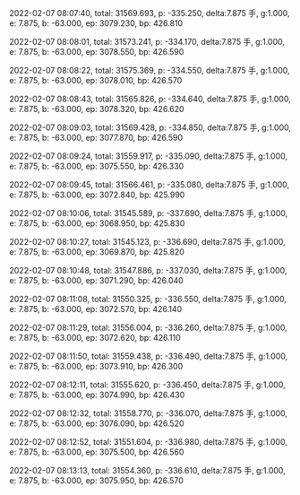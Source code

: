 2022-02-07 08:07:40, total: 31569.693, p: -335.250, delta:7.875 手, g:1.000, e: 7.875, b: -63.000, ep: 3079.230, bp: 426.810

2022-02-07 08:08:01, total: 31573.241, p: -334.170, delta:7.875 手, g:1.000, e: 7.875, b: -63.000, ep: 3078.550, bp: 426.590

2022-02-07 08:08:22, total: 31575.369, p: -334.550, delta:7.875 手, g:1.000, e: 7.875, b: -63.000, ep: 3078.010, bp: 426.570

2022-02-07 08:08:43, total: 31565.826, p: -334.640, delta:7.875 手, g:1.000, e: 7.875, b: -63.000, ep: 3078.320, bp: 426.620

2022-02-07 08:09:03, total: 31569.428, p: -334.850, delta:7.875 手, g:1.000, e: 7.875, b: -63.000, ep: 3077.870, bp: 426.590

2022-02-07 08:09:24, total: 31559.917, p: -335.090, delta:7.875 手, g:1.000, e: 7.875, b: -63.000, ep: 3075.550, bp: 426.330

2022-02-07 08:09:45, total: 31566.461, p: -335.080, delta:7.875 手, g:1.000, e: 7.875, b: -63.000, ep: 3072.840, bp: 425.990

2022-02-07 08:10:06, total: 31545.589, p: -337.690, delta:7.875 手, g:1.000, e: 7.875, b: -63.000, ep: 3068.950, bp: 425.830

2022-02-07 08:10:27, total: 31545.123, p: -336.690, delta:7.875 手, g:1.000, e: 7.875, b: -63.000, ep: 3069.870, bp: 425.820

2022-02-07 08:10:48, total: 31547.886, p: -337.030, delta:7.875 手, g:1.000, e: 7.875, b: -63.000, ep: 3071.290, bp: 426.040

2022-02-07 08:11:08, total: 31550.325, p: -336.550, delta:7.875 手, g:1.000, e: 7.875, b: -63.000, ep: 3072.570, bp: 426.140

2022-02-07 08:11:29, total: 31556.004, p: -336.260, delta:7.875 手, g:1.000, e: 7.875, b: -63.000, ep: 3072.620, bp: 426.110

2022-02-07 08:11:50, total: 31559.438, p: -336.490, delta:7.875 手, g:1.000, e: 7.875, b: -63.000, ep: 3073.910, bp: 426.300

2022-02-07 08:12:11, total: 31555.620, p: -336.450, delta:7.875 手, g:1.000, e: 7.875, b: -63.000, ep: 3074.990, bp: 426.430

2022-02-07 08:12:32, total: 31558.770, p: -336.070, delta:7.875 手, g:1.000, e: 7.875, b: -63.000, ep: 3076.090, bp: 426.520

2022-02-07 08:12:52, total: 31551.604, p: -336.980, delta:7.875 手, g:1.000, e: 7.875, b: -63.000, ep: 3075.500, bp: 426.560

2022-02-07 08:13:13, total: 31554.360, p: -336.610, delta:7.875 手, g:1.000, e: 7.875, b: -63.000, ep: 3075.950, bp: 426.570